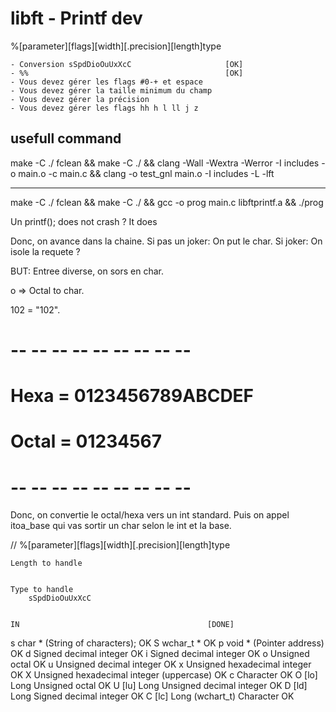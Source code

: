 
# libft - Printf dev

%[parameter][flags][width][.precision][length]type

	- Conversion sSpdDioOuUxXcC						[OK]
	- %%											[OK]
	- Vous devez gérer les flags #0-+ et espace
	- Vous devez gérer la taille minimum du champ
	- Vous devez gérer la précision
	- Vous devez gérer les flags hh h l ll j z


## usefull command

make -C ./ fclean && make -C ./ &&
clang -Wall -Wextra -Werror -I includes -o main.o -c main.c &&
clang -o test_gnl main.o -I includes -L  -lft

---

make -C ./ fclean && make -C ./ && gcc -o prog main.c libftprintf.a && ./prog


Un printf(); does not crash ?
It does

Donc, on avance dans la chaine.
Si pas un joker: On put le char.
Si joker: On isole la requete ?

BUT: Entree diverse, on sors en char.

o => Octal to char.

102 = "102".

# -- -- -- -- -- -- -- -- -- #
#	Hexa = 0123456789ABCDEF  #
#	Octal = 01234567		 #
# -- -- -- -- -- -- -- -- -- #

Donc, on convertie  le octal/hexa vers un int standard.
Puis on appel itoa_base qui vas sortir un char selon le
int et la base.


// %[parameter][flags][width][.precision][length]type


	Length to handle
		

	Type to handle
		sSpdDioOuUxXcC
	
	
	IN											[DONE]
s	char * (String of characters);				OK
S	wchar_t * 									OK
p	void * (Pointer address)					OK
d	Signed decimal integer						OK
i	Signed decimal integer						OK
o	Unsigned octal								OK
u	Unsigned decimal integer					OK
x	Unsigned hexadecimal integer				OK
X	Unsigned hexadecimal integer (uppercase)	OK
c	Character									OK
O	[lo]	Long Unsigned octal					OK
U   [lu]	Long Unsigned decimal integer		OK
D	[ld]	Long Signed decimal integer			OK
C	[lc]	Long (wchart_t) Character			OK








